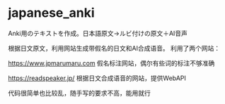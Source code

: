 # japanese_anki
Anki用のテキストを作成。日本語原文→ルビ付けの原文＋AI音声

根据日文原文，利用网站生成带假名的日文和AI合成语音。 利用了两个网站：

https://www.jpmarumaru.com 假名标注网站，偶尔有些词的标注不够准确

https://readspeaker.jp/ 根据日文合成语音的网站，提供WebAPI

代码很简单也比较乱，随手写的要求不高，能用就行
